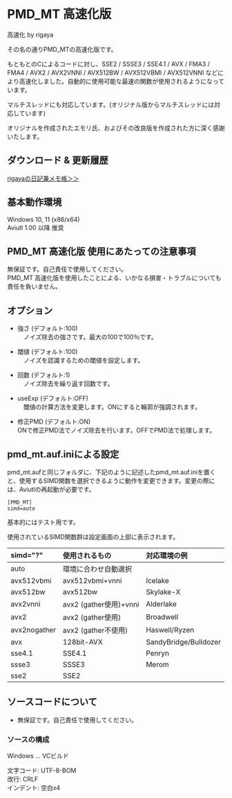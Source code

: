 ﻿
# PMD_MT 高速化版
高速化 by rigaya

その名の通りPMD_MTの高速化版です。

もともとのCによるコードに対し、SSE2 / SSSE3 / SSE4.1 / AVX / FMA3 / FMA4 / AVX2 / AVX2VNNI / AVX512BW / AVX512VBMI / AVX512VNNI などにより高速化しました。自動的に使用可能な最速の関数が使用されるようになっています。

マルチスレッドにも対応しています。(オリジナル版からマルチスレッドには対応しています)  

オリジナルを作成されたエモリ氏、およびその改良版を作成された方に深く感謝いたします。

## ダウンロード & 更新履歴
[rigayaの日記兼メモ帳＞＞](http://rigaya34589.blog135.fc2.com/blog-category-18.html)

## 基本動作環境
Windows 10, 11 (x86/x64)  
Aviutl 1.00 以降 推奨

## PMD_MT 高速化版 使用にあたっての注意事項
無保証です。自己責任で使用してください。  
PMD_MT 高速化版を使用したことによる、いかなる損害・トラブルについても責任を負いません。


## オプション
- 強さ (デフォルト:100)  
　ノイズ除去の強さです。最大の100で100％です。  

- 閾値 (デフォルト:100)  
　ノイズを認識するための閾値を設定します。  

- 回数 (デフォルト:1)  
　ノイズ除去を繰り返す回数です。  

- useExp (デフォルト:OFF)  
　閾値の計算方法を変更します。ONにすると輪郭が強調されます。  

- 修正PMD (デフォルト:ON)  
  ONで修正PMD法でノイズ除去を行います。OFFでPMD法で処理します。  
  
## pmd_mt.auf.iniによる設定

pmd_mt.aufと同じフォルダに、下記のように記述したpmd_mt.auf.iniを置くと、使用するSIMD関数を選択できるように動作を変更できます。変更の際には、Aviutlの再起動が必要です。

```
[PMD_MT]
simd=auto
```

基本的にはテスト用です。

使用されているSIMD関数群は設定画面の上部に表示されます。


|simd="?" |使用されるもの|対応環境の例|
|:---|:---|:---|
| auto           | 環境に合わせ自動選択        |                       |
| avx512vbmi     | avx512vbmi+vnni             | Icelake               |
| avx512bw       | avx512bw                    | Skylake-X             |
| avx2vnni       | avx2 (gather使用)+vnni      | Alderlake             |
| avx2           | avx2 (gather使用)           | Broadwell             |
| avx2nogather   | avx2 (gather不使用)         | Haswell/Ryzen         | 
| avx            | 128bit-AVX                  | SandyBridge/Bulldozer |
| sse4.1         | SSE4.1                      | Penryn                |
| ssse3          | SSSE3                       | Merom                 |
| sse2           | SSE2                        |                       |


## ソースコードについて
- 無保証です。自己責任で使用してください。

### ソースの構成
Windows ... VCビルド  

文字コード: UTF-8-BOM  
改行: CRLF  
インデント: 空白x4  
